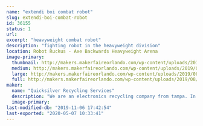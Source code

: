 ```yaml
---
name: "extendi boi combat robot"
slug: extendi-boi-combat-robot
id: 36155
status: 1
url: 
excerpt: "heavyweight combat robot"
description: "fighting robot in the heavyweight division"
location: Robot Ruckus - Axe Backwards Heavyweight Arena
image-primary:
  thumbnail: http://makers.makerfaireorlando.com/wp-content/uploads/2019/08/quicksilver-150x150.jpg
  medium: http://makers.makerfaireorlando.com/wp-content/uploads/2019/08/quicksilver-300x225.jpg
  large: http://makers.makerfaireorlando.com/wp-content/uploads/2019/08/quicksilver-1024x768.jpg
  full: http://makers.makerfaireorlando.com/wp-content/uploads/2019/08/quicksilver.jpg
maker:
  name: "Quicksilver Recycling Services"
  description: "We are an electronics recycling company from tampa. In business for over 25 years we have properly disposed of electronic scrap. "
  image-primary: 
last-modified-db: "2019-11-06 17:42:54"
last-exported: "2020-05-07 10:33:41"
---
```

